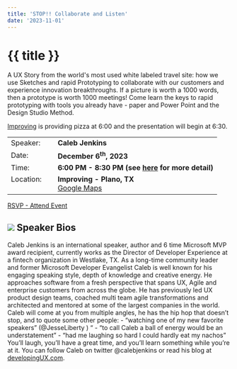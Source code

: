 ```yaml
---
title: 'STOP!! Collaborate and Listen'
date: '2023-11-01'
---
```

# {{ title }}

A UX Story from the world's most used white labeled travel site: how we use Sketches and rapid Prototyping to collaborate with our customers and experience innovation breakthroughs. If a picture is worth a 1000 words, then a prototype is worth 1000 meetings! Come learn the keys to rapid prototyping with tools you already have - paper and Power Point and the Design Studio Method.

[Improving](https://improving.com/) is providing pizza at 6:00 and the presentation will begin at 6:30. 

<table>
<tbody>
<tr><td>Speaker:</td><td>&nbsp;</td><td><b>Caleb Jenkins</b></td></tr>
<tr><td>Date:</td><td>&nbsp;</td><td><b>December 6<sup>th</sup>, 2023</b></td></tr>
<tr><td valign="top">Time:</td><td>&nbsp;</td><td><b>6:00 PM - 8:30 PM (see <a title="Location" href="/contact/">here</a> for more detail)</b></td></tr>
<tr><td valign="top">Location:</td><td>&nbsp;</td><td><b>Improving - Plano, TX</b><br><a title="Google" target="_blank" href="https://g.page/improving-dallas?share">Google Maps</a></td></tr>
</tbody>
</table>

[RSVP - Attend Event](https://www.eventbrite.com/e/stop-collaborate-and-listen-tickets-771596444737?aff=oddtdtcreator)

## ![](/assets/img/icons/speakerbioicon.png) Speaker Bios

Caleb Jenkins is an international speaker, author and 6 time Microsoft MVP award recipient, currently works as the Director of Developer Experience at a fintech organization in Westlake, TX. As a long-time community leader and former Microsoft Developer Evangelist Caleb is well known for his engaging speaking style, depth of knowledge and creative energy. He approaches software from a fresh perspective that spans UX, Agile and enterprise customers from across the globe. He has previously led UX product design teams, coached multi team agile transformations and architected and mentored at some of the largest companies in the world.  Caleb will come at you from multiple angles, he has the hip hop that doesn’t stop, and to quote some other people: - “watching one of my new favorite speakers” (@JesseLiberty ) “ - “to call Caleb a ball of energy would be an understatement” - “had me laughing so hard I could hardly eat my nachos”   You’ll laugh, you’ll have a great time, and you’ll learn something while you’re at it.  You can follow Caleb on twitter @calebjenkins or read his blog at [developingUX.com](https://developingux.com/).



